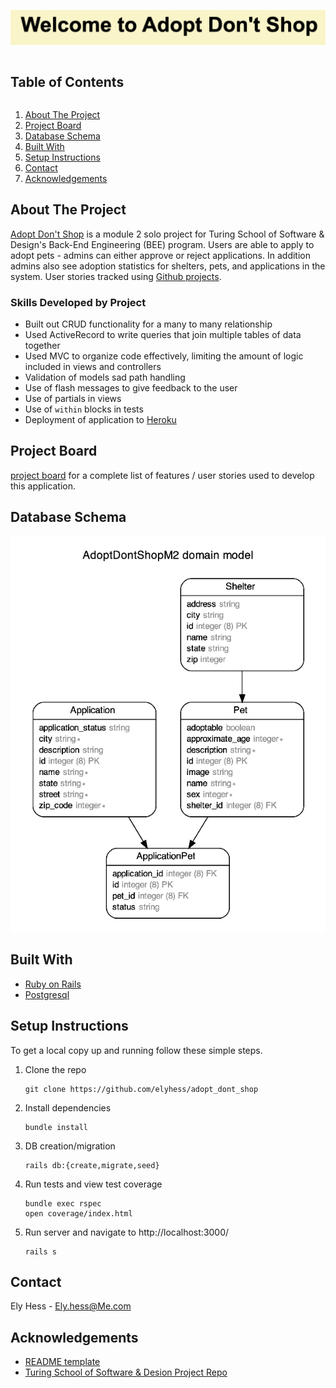 <!--
*** Thanks for checking out the Best-README-Template. If you have a suggestion
*** that would make this better, please fork the repo and create a pull request
*** or simply open an issue with the tag "enhancement".
*** Thanks again! Now go create something AMAZING! :D
***
***
***
*** To avoid retyping too much info. Do a search and replace for the following:
*** github_username, repo_name, twitter_handle, email, project_title, project_description
-->



<!-- PROJECT SHIELDS -->
<!--
*** I'm using markdown "reference style" links for readability.
*** Reference links are enclosed in brackets [ ] instead of parentheses ( ).
*** See the bottom of this document for the declaration of the reference variables
*** for contributors-url, forks-url, etc. This is an optional, concise syntax you may use.
*** https://www.markdownguide.org/basic-syntax/#reference-style-links
-->


![Adopt Dont Shop](https://github.com/elyhess/adopt_dont_shop/blob/main/banner.png)

<!-- TABLE OF CONTENTS -->

<summary><h2 style="display: inline-block">Table of Contents</h2></summary>
<ol>
  <li><a href="#about-the-project">About The Project</a>
  <li><a href="#project-board">Project Board</a></li>
  <li><a href="#database-schema">Database Schema</a></li>
  <li><a href="#built-with">Built With</a>
  <li><a href="#setup-instructions">Setup Instructions</a></li>
  <li><a href="#contact">Contact</a></li>
  <li><a href="#acknowledgements">Acknowledgements</a></li>
</ol>

<!-- ABOUT THE PROJECT -->
## About The Project

[Adopt Don't Shop](https://fathomless-inlet-21274.herokuapp.com/) is a module 2 solo project for Turing School of Software & Design's Back-End Engineering (BEE) program. Users are able to apply to adopt pets - admins can either approve or reject applications. In addition admins also see adoption statistics for shelters, pets, and applications in the system. User stories tracked using [Github projects](https://github.com/elyhess/adopt_dont_shop/projects/2).

### Skills Developed by Project
* Built out CRUD functionality for a many to many relationship
* Used ActiveRecord to write queries that join multiple tables of data together
* Used MVC to organize code effectively, limiting the amount of logic included in views and controllers
* Validation of models sad path handling
* Use of flash messages to give feedback to the user
* Use of partials in views
* Use of `within` blocks in tests
* Deployment of application to [Heroku](https://fathomless-inlet-21274.herokuapp.com/)

<!-- PROJECT BOARD -->
## Project Board
[project board](https://github.com/elyhess/adopt_dont_shop/projects/2) for a complete list of features / user stories used to develop this application.

<!-- DATABBASE SCHEMA -->
## Database Schema
<p align="center">
  <img src="https://github.com/elyhess/adopt_dont_shop/blob/main/schema.png" />
</p>

<!-- BUILT WITH -->
## Built With

* [Ruby on Rails](https://rubyonrails.org/)
* [Postgresql](https://www.postgresql.org/)


<!-- SETUP INSTRUCTIONS -->
## Setup Instructions
To get a local copy up and running follow these simple steps.

1. Clone the repo
   ```
   git clone https://github.com/elyhess/adopt_dont_shop
   ```
2. Install dependencies
   ```
   bundle install
   ```
3. DB creation/migration
   ```
   rails db:{create,migrate,seed}
   ```
3. Run tests and view test coverage
   ```
   bundle exec rspec
   open coverage/index.html
   ```
4. Run server and navigate to http://localhost:3000/
   ```
   rails s
   ```

<!-- CONTACT -->
## Contact

Ely Hess - Ely.hess@Me.com


<!-- ACKNOWLEDGEMENTS -->
## Acknowledgements

* [README template](https://github.com/othneildrew/Best-README-Template)
* [Turing School of Software & Desion Project Repo](https://github.com/turingschool-examples/adopt_dont_shop)

<!-- MARKDOWN LINKS & IMAGES -->
<!-- https://www.markdownguide.org/basic-syntax/#reference-style-links -->
[contributors-shield]: https://img.shields.io/github/contributors/github_username/repo.svg?style=for-the-badge
[contributors-url]: https://github.com/github_username/repo/graphs/contributors
[forks-shield]: https://img.shields.io/github/forks/github_username/repo.svg?style=for-the-badge
[forks-url]: https://github.com/github_username/repo/network/members
[stars-shield]: https://img.shields.io/github/stars/github_username/repo.svg?style=for-the-badge
[stars-url]: https://github.com/github_username/repo/stargazers
[issues-shield]: https://img.shields.io/github/issues/github_username/repo.svg?style=for-the-badge
[issues-url]: https://github.com/github_username/repo/issues
[license-shield]: https://img.shields.io/github/license/github_username/repo.svg?style=for-the-badge
[license-url]: https://github.com/github_username/repo/blob/master/LICENSE.txt
[linkedin-shield]: https://img.shields.io/badge/-LinkedIn-black.svg?style=for-the-badge&logo=linkedin&colorB=555
[linkedin-url]: https://linkedin.com/in/github_username



